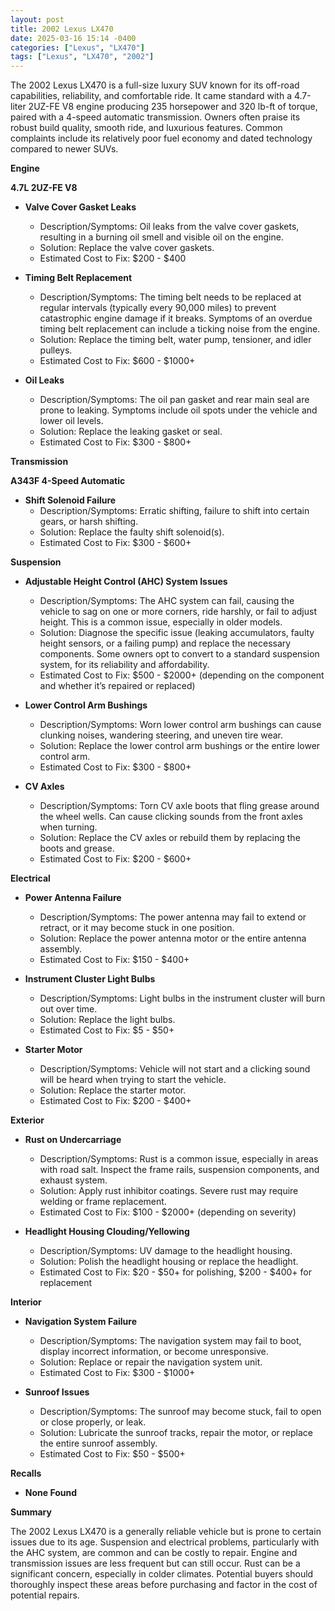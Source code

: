 ```yaml
---
layout: post
title: 2002 Lexus LX470
date: 2025-03-16 15:14 -0400
categories: ["Lexus", "LX470"]
tags: ["Lexus", "LX470", "2002"]
---
```

The 2002 Lexus LX470 is a full-size luxury SUV known for its off-road capabilities, reliability, and comfortable ride. It came standard with a 4.7-liter 2UZ-FE V8 engine producing 235 horsepower and 320 lb-ft of torque, paired with a 4-speed automatic transmission. Owners often praise its robust build quality, smooth ride, and luxurious features. Common complaints include its relatively poor fuel economy and dated technology compared to newer SUVs.

**Engine**

**4.7L 2UZ-FE V8**

*   **Valve Cover Gasket Leaks**
    *   Description/Symptoms: Oil leaks from the valve cover gaskets, resulting in a burning oil smell and visible oil on the engine.
    *   Solution: Replace the valve cover gaskets.
    *   Estimated Cost to Fix: $200 - $400

*   **Timing Belt Replacement**
    *   Description/Symptoms: The timing belt needs to be replaced at regular intervals (typically every 90,000 miles) to prevent catastrophic engine damage if it breaks. Symptoms of an overdue timing belt replacement can include a ticking noise from the engine.
    *   Solution: Replace the timing belt, water pump, tensioner, and idler pulleys.
    *   Estimated Cost to Fix: $600 - $1000+

* **Oil Leaks**
    * Description/Symptoms: The oil pan gasket and rear main seal are prone to leaking. Symptoms include oil spots under the vehicle and lower oil levels.
    * Solution: Replace the leaking gasket or seal.
    * Estimated Cost to Fix: $300 - $800+

**Transmission**

**A343F 4-Speed Automatic**

*   **Shift Solenoid Failure**
    *   Description/Symptoms: Erratic shifting, failure to shift into certain gears, or harsh shifting.
    *   Solution: Replace the faulty shift solenoid(s).
    *   Estimated Cost to Fix: $300 - $600+

**Suspension**

*   **Adjustable Height Control (AHC) System Issues**
    *   Description/Symptoms: The AHC system can fail, causing the vehicle to sag on one or more corners, ride harshly, or fail to adjust height. This is a common issue, especially in older models.
    *   Solution: Diagnose the specific issue (leaking accumulators, faulty height sensors, or a failing pump) and replace the necessary components. Some owners opt to convert to a standard suspension system, for its reliability and affordability.
    *   Estimated Cost to Fix: $500 - $2000+ (depending on the component and whether it’s repaired or replaced)

*   **Lower Control Arm Bushings**
    *   Description/Symptoms: Worn lower control arm bushings can cause clunking noises, wandering steering, and uneven tire wear.
    *   Solution: Replace the lower control arm bushings or the entire lower control arm.
    *   Estimated Cost to Fix: $300 - $800+

*   **CV Axles**
    *   Description/Symptoms: Torn CV axle boots that fling grease around the wheel wells. Can cause clicking sounds from the front axles when turning.
    *   Solution: Replace the CV axles or rebuild them by replacing the boots and grease.
    *   Estimated Cost to Fix: $200 - $600+

**Electrical**

*   **Power Antenna Failure**
    *   Description/Symptoms: The power antenna may fail to extend or retract, or it may become stuck in one position.
    *   Solution: Replace the power antenna motor or the entire antenna assembly.
    *   Estimated Cost to Fix: $150 - $400+

*   **Instrument Cluster Light Bulbs**
    * Description/Symptoms: Light bulbs in the instrument cluster will burn out over time.
    * Solution: Replace the light bulbs.
    * Estimated Cost to Fix: $5 - $50+

*   **Starter Motor**
    * Description/Symptoms: Vehicle will not start and a clicking sound will be heard when trying to start the vehicle.
    * Solution: Replace the starter motor.
    * Estimated Cost to Fix: $200 - $400+

**Exterior**

*   **Rust on Undercarriage**
    *   Description/Symptoms: Rust is a common issue, especially in areas with road salt. Inspect the frame rails, suspension components, and exhaust system.
    *   Solution: Apply rust inhibitor coatings. Severe rust may require welding or frame replacement.
    *   Estimated Cost to Fix: $100 - $2000+ (depending on severity)

*   **Headlight Housing Clouding/Yellowing**
    *   Description/Symptoms: UV damage to the headlight housing.
    *   Solution: Polish the headlight housing or replace the headlight.
    *   Estimated Cost to Fix: $20 - $50+ for polishing, $200 - $400+ for replacement

**Interior**

*   **Navigation System Failure**
    *   Description/Symptoms: The navigation system may fail to boot, display incorrect information, or become unresponsive.
    *   Solution: Replace or repair the navigation system unit.
    *   Estimated Cost to Fix: $300 - $1000+

*   **Sunroof Issues**
    *   Description/Symptoms: The sunroof may become stuck, fail to open or close properly, or leak.
    *   Solution: Lubricate the sunroof tracks, repair the motor, or replace the entire sunroof assembly.
    *   Estimated Cost to Fix: $50 - $500+

**Recalls**

*   **None Found**

**Summary**

The 2002 Lexus LX470 is a generally reliable vehicle but is prone to certain issues due to its age. Suspension and electrical problems, particularly with the AHC system, are common and can be costly to repair. Engine and transmission issues are less frequent but can still occur. Rust can be a significant concern, especially in colder climates. Potential buyers should thoroughly inspect these areas before purchasing and factor in the cost of potential repairs.

